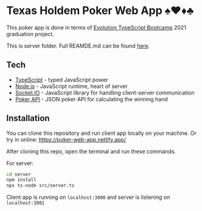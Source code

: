 # Texas Holdem Poker Web App ♠️♥️♦️♣️

This poker app is done in terms of [Evolution TypeScript Bootcamp] 2021 graduation project.  

This is server folder. Full REAMDE.md can be found [here].

## Tech

 - [TypeScript] - typed JavaScript power
 - [Node.js] - JavaScript runtime, heart of server
 - [Socket.IO] - JavaScript library for handling client-server communication
 - [Poker API] - JSON poker API for calculating the winning hand
  
## Installation

You can clone this repository and run client app locally on your machine.
Or try in online: https://poker-web-app.netlify.app/

After cloning this repo, open the terminal and run these commands.

For server:
```sh
cd server
npm install
npx ts-node src/server.ts
```

Client app is running on ```localhost:3000``` and server is listening on ```localhost:3001```

 [TypeScript]: <https://www.typescriptlang.org/>
 [Node.js]: <https://nodejs.org/en/>
 [Socket.IO]: <https://socket.io/>
 [Poker API]: <https://www.pokerapi.dev/>
 [Evolution TypeScript Bootcamp]: <https://typescript-bootcamp.evolution.com/by>
 [here]: <https://github.com/Baranov-Ivan/poker-web-app/blob/main/README.md>